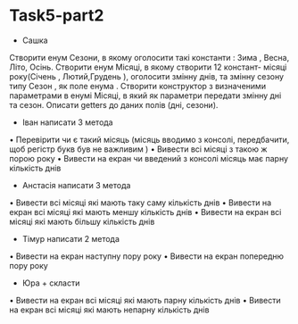 # Task5-part2

- Сашка 

Створити енум Сезони, в якому оголосити такі константи : Зима , Весна, Літо, Осінь.
Створити енум Місяці, в якому створити 12 констант- місяці року(Січень ,
Лютий,Грудень ), оголосити змінну днів, та змінну сезону типу Сезон , як
поле енума . Створити конструктор з визначеними параметрами в енумі
Місяці, в який як параметри передати змінну дні та сезон. Описати getters
до даних полів (дні, сезони). 

- Іван написати 3 метода 

• Перевірити чи є такий місяць (місяць вводимо з консолі, передбачити,
щоб регістр букв був не важливим )
• Вивести всі місяці з такою ж порою року
• Вивести на екран чи введений з консолі місяць має парну кількість
днів


- Анстасія написати 3 метода 

• Вивести всі місяці які мають таку саму кількість днів
• Вивести на екран всі місяці які мають меншу кількість днів
• Вивести на екран всі місяці які мають більшу кількість днів


- Тімур написати 2 метода 

• Вивести на екран наступну пору року
• Вивести на екран попередню пору року

- Юра + скласти

• Вивести на екран всі місяці які мають парну кількість днів
• Вивести на екран всі місяці які мають непарну кількість днів

